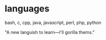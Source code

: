# languages
bash, c, cpp, java, javascript, perl, php, python

"A new languish to learn—I'll gorilla thems."

